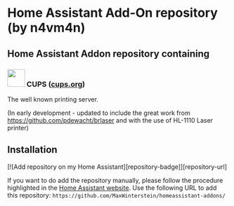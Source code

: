 # Home Assistant Add-On repository (by n4vm4n)

## Home Assistant Addon repository containing

### <img src="cups/icon.png" width="40px"> CUPS ([cups.org](http://www.cups.org))

The well known printing server.

(In early development - updated to include the great work from https://github.com/pdewacht/brlaser and with the use of HL-1110 Laser printer)

## Installation

[![Add repository on my Home Assistant][repository-badge]][repository-url]

If you want to do add the repository manually, please follow the procedure highlighted in the [Home Assistant website](https://home-assistant.io/hassio/installing_third_party_addons). Use the following URL to add this repository: `https://github.com/MaxWinterstein/homeassistant-addons/`
